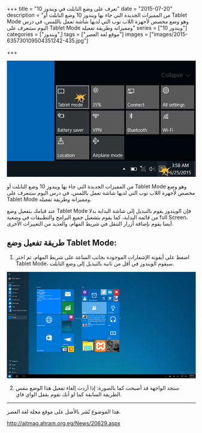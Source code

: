 +++
title = "تعرف على وضع التابلت في ويندوز 10"
date = "2015-07-20"
description = "من المميزات الجديدة التي جاء بها ويندوز 10 وضع التابلت أو Tablet Mode وهو وضع مخصص لأجهزة اللاب توب التي لديها شاشة تعمل باللمس، في درس اليوم ستنعرف على Tablet Mode ومميزاته وطريقة تفعيله"
series = ["ويندوز 10"]
categories = ["ويندوز",]
tags = ["موقع لغة العصر"]
images = ["images/2015-635730109504351242-435.jpg"]

+++

![](images/2015-635730109137476242-747.jpg "1")

من المميزات الجديدة التي جاء بها ويندوز 10 وضع التابلت أو Tablet Mode وهو وضع مخصص لأجهزة اللاب توب التي لديها شاشة تعمل باللمس، في درس اليوم ستنعرف على Tablet Mode ومميزاته وطريقة تفعيله.

عند قيامك بتفعيل وضع Tablet Mode فإن الويندوز يقوم بالتبديل إلى شاشة البداية بدلا من قائمة البداية، كما يقوم بتشغيل جميع البرامج والتطبيقات في وضعية full Screen، أيضا يقوم بإضافة أزرار التنقل في شريط المهام، والعديد من التغييرات الأخرى.

## طريقة تفعيل وضع Tablet Mode:

1. اضغط على أيقونة الإشعارات الموجودة بجانب الساعة على شريط المهام، ثم اختر Tablet Mode، سيقوم الويندوز في أقل من ثانية بالتبديل إلى وضع التابلت.

![](images/2015-635730109504351242-435.jpg "2")

2. ستجد الواجهة قد أصبحت كما بالصورة:
إذا أردت إلغاء تفعيل هذا الوضع بنفس الطريقة السابقة كما لو أنك تقوم بقفل الواي فاي.

---

هذا الموضوع نٌشر باﻷصل على موقع مجلة لغة العصر.

http://aitmag.ahram.org.eg/News/20629.aspx